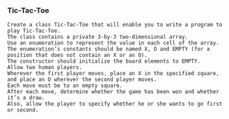 ### Tic-Tac-Toe 

    Create a class Tic-Tac-Toe that will enable you to write a program to play Tic-Tac-Toe. 
    The class contains a private 3-by-3 two-dimensional array. 
    Use an enumeration to represent the value in each cell of the array. 
    The enumeration’s constants should be named X, O and EMPTY (for a position that does not contain an X or an O). 
    The constructor should initialize the board elements to EMPTY. 
    Allow two human players. 
    Wherever the first player moves, place an X in the specified square, and place an O wherever the second player moves. 
    Each move must be to an empty square. 
    After each move, determine whether the game has been won and whether it’s a draw. 
    Also, allow the player to specify whether he or she wants to go first or second.
